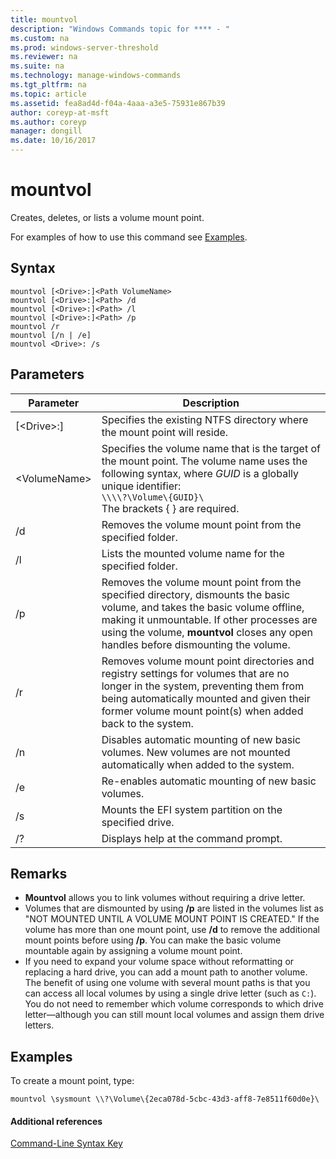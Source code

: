 ```yaml
---
title: mountvol
description: "Windows Commands topic for **** - "
ms.custom: na
ms.prod: windows-server-threshold
ms.reviewer: na
ms.suite: na
ms.technology: manage-windows-commands
ms.tgt_pltfrm: na
ms.topic: article
ms.assetid: fea8ad4d-f04a-4aaa-a3e5-75931e867b39
author: coreyp-at-msft
ms.author: coreyp
manager: dongill
ms.date: 10/16/2017
---
```


# mountvol



Creates, deletes, or lists a volume mount point.

For examples of how to use this command see [Examples](#BKMK_examples).

## Syntax

```
mountvol [<Drive>:]<Path VolumeName>
mountvol [<Drive>:]<Path> /d
mountvol [<Drive>:]<Path> /l
mountvol [<Drive>:]<Path> /p
mountvol /r
mountvol [/n | /e]
mountvol <Drive>: /s
```

## Parameters

|Parameter|Description|
|---------|-----------|
|[\<Drive>:]<Path>|Specifies the existing NTFS directory where the mount point will reside.|
|\<VolumeName>|Specifies the volume name that is the target of the mount point. The volume name uses the following syntax, where *GUID* is a globally unique identifier:</br>`\\\\?\Volume\{GUID}\`</br>The brackets { } are required.|
|/d|Removes the volume mount point from the specified folder.|
|/l|Lists the mounted volume name for the specified folder.|
|/p|Removes the volume mount point from the specified directory, dismounts the basic volume, and takes the basic volume offline, making it unmountable. If other processes are using the volume, **mountvol** closes any open handles before dismounting the volume.|
|/r|Removes volume mount point directories and registry settings for volumes that are no longer in the system, preventing them from being automatically mounted and given their former volume mount point(s) when added back to the system.|
|/n|Disables automatic mounting of new basic volumes. New volumes are not mounted automatically when added to the system.|
|/e|Re-enables automatic mounting of new basic volumes.|
|/s|Mounts the EFI system partition on the specified drive.|
|/?|Displays help at the command prompt.|

## Remarks

-   **Mountvol** allows you to link volumes without requiring a drive letter.
-   Volumes that are dismounted by using **/p** are listed in the volumes list as "NOT MOUNTED UNTIL A VOLUME MOUNT POINT IS CREATED." If the volume has more than one mount point, use **/d** to remove the additional mount points before using **/p**. You can make the basic volume mountable again by assigning a volume mount point.
-   If you need to expand your volume space without reformatting or replacing a hard drive, you can add a mount path to another volume. The benefit of using one volume with several mount paths is that you can access all local volumes by using a single drive letter (such as `C:`). You do not need to remember which volume corresponds to which drive letter—although you can still mount local volumes and assign them drive letters.

## <a name="BKMK_examples"></a>Examples

To create a mount point, type:
```
mountvol \sysmount \\?\Volume\{2eca078d-5cbc-43d3-aff8-7e8511f60d0e}\
```

#### Additional references

[Command-Line Syntax Key](command-line-syntax-key.md)
